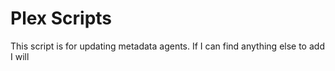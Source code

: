 # Plex Scripts

This script is for updating metadata agents. If I can find anything else to add I will